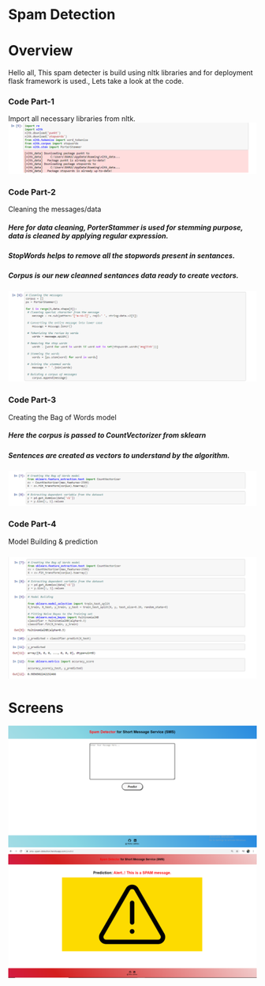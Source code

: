 # Spam Detection
# Overview
Hello all, This spam detecter is build using nltk libraries and for deployment flask framework is used., Lets take a look at the code.

<h3>Code Part-1</h3>
Import all necessary libraries from nltk.
<img src="Libraries1.png" alt="">

<h3>Code Part-2</h3>
Cleaning the messages/data
<h5>Here for data cleaning, PorterStammer is used for stemming purpose, data is cleaned by applying regular expression.</h5>
<h5>StopWords helps to remove all the stopwords present in sentances.</h5>
<h5>Corpus is our new cleanned sentances data ready to create vectors.</h5>
<img src="Corpus.png" alt="">

<h3>Code Part-3</h3>
Creating the Bag of Words model
<h5>Here the corpus is passed to CountVectorizer from sklearn</h5>
<h5>Sentences are created as vectors to understand by the algorithm.</h5>
<img src="BagOfWords.png" alt="">

<h3>Code Part-4</h3>
Model Building & prediction
<h5></h5>
<img src="Model.png" alt="">

# Screens 
<img src="Screen1.png" alt="">
<img src="Screen2.png" alt="">
